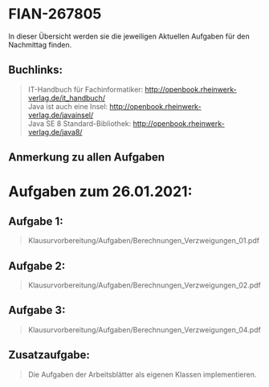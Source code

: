 # FIAN-267805
In dieser Übersicht werden sie die jeweiligen Aktuellen Aufgaben für den Nachmittag finden.

## Buchlinks:
> IT-Handbuch für Fachinformatiker: http://openbook.rheinwerk-verlag.de/it_handbuch/    
> Java ist auch eine Insel: http://openbook.rheinwerk-verlag.de/javainsel/   
> Java SE 8 Standard-Bibliothek: http://openbook.rheinwerk-verlag.de/java8/    

## Anmerkung zu allen Aufgaben

# Aufgaben zum 26.01.2021:

## Aufgabe 1:
> Klausurvorbereitung/Aufgaben/Berechnungen_Verzweigungen_01.pdf

## Aufgabe 2:
> Klausurvorbereitung/Aufgaben/Berechnungen_Verzweigungen_02.pdf

## Aufgabe 3:
> Klausurvorbereitung/Aufgaben/Berechnungen_Verzweigungen_04.pdf



## Zusatzaufgabe:
> Die Aufgaben der Arbeitsblätter als eigenen Klassen implementieren.
